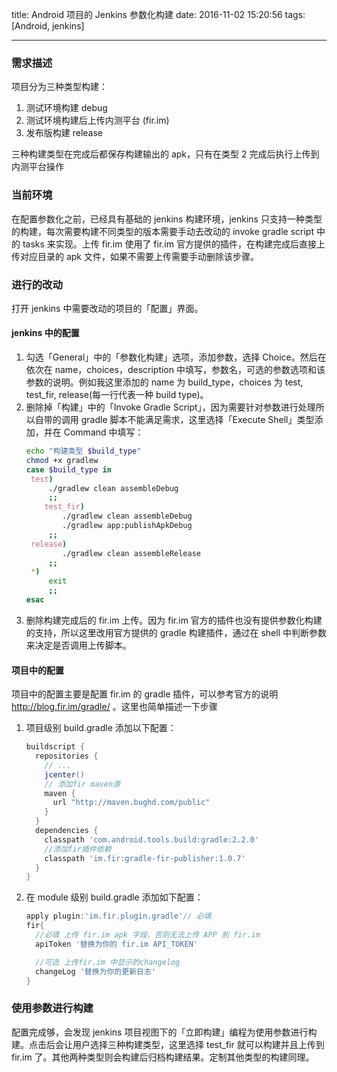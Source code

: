 title: Android 项目的 Jenkins 参数化构建
date: 2016-11-02 15:20:56
tags: [Android, jenkins]

---
### 需求描述

项目分为三种类型构建：

1. 测试环境构建 debug
2. 测试环境构建后上传内测平台 (fir.im)
3. 发布版构建 release

三种构建类型在完成后都保存构建输出的 apk，只有在类型 2 完成后执行上传到内测平台操作

<!--more-->

### 当前环境

在配置参数化之前，已经具有基础的 jenkins 构建环境，jenkins 只支持一种类型的构建，每次需要构建不同类型的版本需要手动去改动的 invoke gradle script 中的 tasks 来实现。上传 fir.im 使用了 fir.im 官方提供的插件，在构建完成后直接上传对应目录的 apk 文件，如果不需要上传需要手动删除该步骤。

### 进行的改动

打开 jenkins 中需要改动的项目的「配置」界面。

#### jenkins 中的配置

1. 勾选「General」中的「参数化构建」选项，添加参数，选择 Choice。然后在依次在 name，choices，description 中填写，参数名，可选的参数选项和该参数的说明。例如我这里添加的 name 为 build_type，choices 为 test, test_fir, release(每一行代表一种 build type)。
2. 删除掉「构建」中的「Invoke Gradle Script」，因为需要针对参数进行处理所以自带的调用 gradle 脚本不能满足需求，这里选择「Execute Shell」类型添加，并在 Command 中填写：
   ```bash
   echo "构建类型 $build_type"
   chmod +x gradlew
   case $build_type in
   	test)
       	./gradlew clean assembleDebug
       	;;
       test_fir)
           ./gradlew clean assembleDebug
           ./gradlew app:publishApkDebug
       	;;
   	release)
           ./gradlew clean assembleRelease
       	;;
   	*)
       	exit
   	    ;;
   esac
   ```
3. 删除构建完成后的 fir.im 上传。因为 fir.im 官方的插件也没有提供参数化构建的支持，所以这里改用官方提供的 gradle 构建插件，通过在 shell 中判断参数来决定是否调用上传脚本。

#### 项目中的配置

项目中的配置主要是配置 fir.im 的 gradle 插件，可以参考官方的说明 http://blog.fir.im/gradle/ 。这里也简单描述一下步骤

1. 项目级别 build.gradle 添加以下配置：
   ```gradle
   buildscript {
     repositories {
       // ...
       jcenter()
       // 添加fir maven源
       maven {
         url "http://maven.bughd.com/public"
       }
     }
     dependencies {
       classpath 'com.android.tools.build:gradle:2.2.0'
       //添加fir插件依赖
       classpath 'im.fir:gradle-fir-publisher:1.0.7'
     }
   }
   ```
2. 在 module 级别 build.gradle 添加如下配置：
   ```gradle
   apply plugin:'im.fir.plugin.gradle'// 必填
   fir{
     //必填 上传 fir.im apk 字段，否则无法上传 APP 到 fir.im
     apiToken '替换为你的 fir.im API_TOKEN'

     //可选 上传fir.im 中显示的changelog
     changeLog '替换为你的更新日志'
   }
   ```

### 使用参数进行构建

配置完成够，会发现 jenkins 项目视图下的「立即构建」编程为使用参数进行构建。点击后会让用户选择三种构建类型，这里选择 test_fir 就可以构建并且上传到 fir.im 了。其他两种类型则会构建后归档构建结果。定制其他类型的构建同理。

